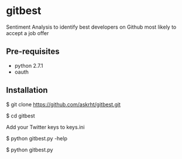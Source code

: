 gitbest
=======

Sentiment Analysis to identify best developers on Github most likely to accept a job offer

Pre-requisites
--------------
- python 2.7.1
- oauth

Installation
------------
  $ git clone https://github.com/askrht/gitbest.git

  $ cd gitbest

Add your Twitter keys to keys.ini

  $ python gitbest.py -help

  $ python gitbest.py <keyword>

